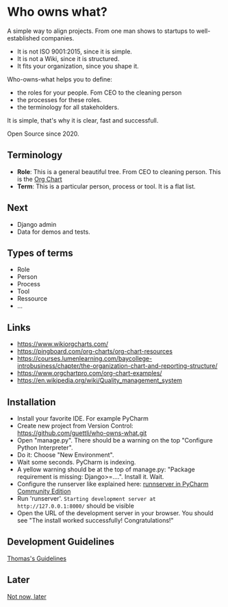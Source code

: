 # Who owns what?

A simple way to align projects. From one man shows to startups to well-established companies.

* It is not ISO 9001:2015, since it is simple.
* It is not a Wiki, since it is structured.
* It fits your organization, since you shape it.

Who-owns-what helps you to define:

* the roles for your people. Fom CEO to the cleaning person
* the processes for these roles.
* the terminology for all stakeholders.

It is simple, that's why it is clear, fast and successfull.

Open Source since 2020.

## Terminology

* **Role**: This is a general beautiful tree. From CEO to cleaning person. This is the [Org Chart](https://en.wikipedia.org/wiki/Organizational_chart)
* **Term**: This is a particular person, process or tool. It is a flat list.


## Next
* Django admin
* Data for demos and tests.

## Types of terms
* Role
* Person
* Process
* Tool
* Ressource
* ...

## Links
* https://www.wikiorgcharts.com/
* https://pingboard.com/org-charts/org-chart-resources
* https://courses.lumenlearning.com/baycollege-introbusiness/chapter/the-organization-chart-and-reporting-structure/
* https://www.orgchartpro.com/org-chart-examples/
* https://en.wikipedia.org/wiki/Quality_management_system

## Installation
* Install your favorite IDE. For example PyCharm
* Create new project from Version Control: https://github.com/guettli/who-owns-what.git
* Open "manage.py". There should be a warning on the top "Configure Python Interpreter".
* Do it: Choose "New Environment".
* Wait some seconds. PyCharm is indexing.
* A yellow warning should be at the top of manage.py: "Package requirement is missing: Django>=....". Install it. Wait.
* Configure the runserver like explained here: [runnserver in PyCharm Community Edition](https://stackoverflow.com/questions/27269574/how-to-run-debug-server-for-django-project-in-pycharm-community-edition)
* Run 'runserver'. `Starting development server at http://127.0.0.1:8000/` should be visible
* Open the URL of the development server in your browser. You should see "The install worked successfully! Congratulations!"
 
## Development Guidelines

[Thomas's Guidelines](https://github.com/guettli/programming-guidelines)

## Later
[Not now, later](LATER.md)